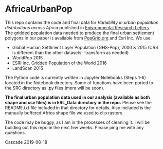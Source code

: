 AfricaUrbanPop
==============================

This repo contains the code and final data for *Variability in urban population distributions across Africa* published in [Enivronmental Research Letters](https://iopscience.iop.org/article/10.1088/1748-9326/ab2432). The gridded population data needed to produce the final urban settlement polygons in our paper is available from [PopGrid.org](https://www.popgrid.org/compare-data) and Esri Inc. We use:

- Global Human Settlment Layer Population (GHS-Pop), 2000 & 2015 (CRS is different than the other datasets--transform as needed)
- WorldPop 2015
- ESRI Inc. Gridded Population of the World 2016
- LandScan 2015

The Python code is currently written in Jupyter Notebooks (Steps 1-6) located in the Notebook directory. Some of functions have been ported to the SRC directory as .py files (more will be soon). 

**The final urban population data used in our analysis (available as both shape and csv files) is in ERL_Data directory in the repo.** Please see the README.txt file included in that directory for details. Also included is the manually buffered Africa shape file we used to clip rasters.  

The code may be buggy, as I am in the processes of cleaning it. I will be building out this repo in the next few weeks. Please ping me with any questions.

Cascade 2019-08-18

